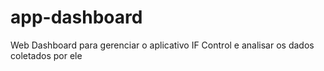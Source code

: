 # app-dashboard
Web Dashboard para gerenciar o aplicativo IF Control e analisar os dados coletados por ele
